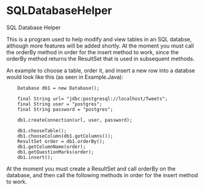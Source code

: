 # SQLDatabaseHelper
SQL Database Helper

This is a program used to help modify and view tables in an SQL databse, although more features will be added shortly. At the 
moment you must call the orderBy method in order for the insert method to work, since the orderBy method returns the ResultSet that is used in subsequent methods.

An example to choose a table, order it, and insert a new row into a databse would look like this (as seen in Example.Java):
  
		Database db1 = new Database();
		
		final String url= "jdbc:postgresql://localhost/Tweets";
		final String user = "postgres";
		final String password = "postgres";
		
		db1.createConnection(url, user, password);
		
		db1.chooseTable();
		db1.chooseColumn(db1.getColumns());
		ResultSet order = db1.orderBy();
		db1.getColumnName(order);
		db1.getQuestionMarks(order);
		db1.insert();
		
At the moment you must create a ResultSet and call orderBy on the database, and then call the following methods in order for the insert method to work.
